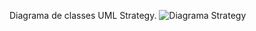 Diagrama de classes UML Strategy.
![Diagrama Strategy](https://github.com/PedrohDavi/bertoti/assets/111358479/f4a64d54-c07f-4161-aa8c-9c86f4309d78)
